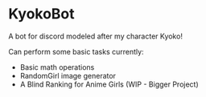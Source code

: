 # KyokoBot
A bot for discord modeled after my character Kyoko!

Can perform some basic tasks currently:

- Basic math operations
- RandomGirl image generator
- A Blind Ranking for Anime Girls (WIP - Bigger Project)
